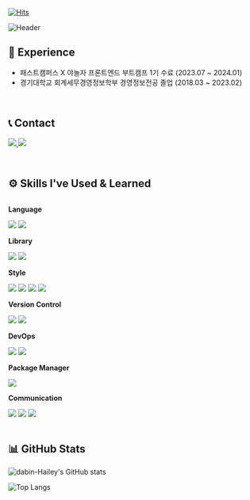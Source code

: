 [![Hits](https://hits.seeyoufarm.com/api/count/incr/badge.svg?url=https%3A%2F%2Fgithub.com%2Fdabin-Hailey&count_bg=%239795EF&title_bg=%23767676&icon=github.svg&icon_color=%23E7E7E7&title=GITHUB&edge_flat=false)](https://hits.seeyoufarm.com)

![Header](https://capsule-render.vercel.app/api?type=venom&height=300&color=0:9795EF,100:F9C5D1&text=Welcome%20to%20Dabin's%20Github!&section=header&reversal=false&fontSize=60&textBg=false&fontAlignY=50&animation=fadeIn&fontColor=ffffff&stroke=6f00ff&strokeWidth=1)

## 💎 Experience
- 패스트캠퍼스 X 야놀자 프론트엔드 부트캠프 1기 수료 (2023.07 ~ 2024.01)
- 경기대학교 회계세무경영정보학부 경영정보전공 졸업 (2018.03 ~ 2023.02)

<br/>

## 📞 Contact
<p>
  <a href="https://velog.io/@mary0393/posts">
    <img src="https://img.shields.io/badge/My tech blog-A9BCF5?style=flat-square&logo=GitHub Sponsors&logoColor=white&link=https://velog.io/@mary0393/posts"/>
  </a>
  <a href="mailto:991012dabin@gmail.com">
    <img src="https://img.shields.io/badge/Gmail-D0A9F5?style=flat-square&logo=Gmail&logoColor=white&link=mailto:991012dabin@gmail.com"/>
  </a>
</p>

<br/>

## ⚙️ Skills I've Used & Learned
<div style="display:flex; flex-direction:column; align-items:flex-start;">
    <!-- Language -->
    <p><strong>Language</strong></p>
    <div>
        <img src="https://img.shields.io/badge/Javascript-F7DF1E?style=flat-square&logo=javascript&logoColor=black">
        <img src="https://img.shields.io/badge/TypeScript-3178C6?style=flat-square&logo=typescript&logoColor=white">
    </div>
    <!-- Library -->
    <p><strong>Library</strong></p>
    <div>
        <img src="https://img.shields.io/badge/React-61DAFB?style=flat-square&logo=react&logoColor=black">
        <img src="https://img.shields.io/badge/Recoil-3578E5?style=flat-square&logo=recoil&logoColor=white">
<!--         <img src="https://img.shields.io/badge/React Query-FF4154?style=flat-square&logo=React-Query&logoColor=white"> -->
    </div>
    <!-- Style -->
    <p><strong>Style</strong></p>
    <div>
        <img src="https://img.shields.io/badge/Styled Components-DB7093?style=flat-square&logo=styledcomponents&logoColor=white">
        <img src="https://img.shields.io/badge/Emotion-DB7093?style=flat-square&logo=styledcomponents&logoColor=white">
        <img src="https://img.shields.io/badge/Chakra UI-319795?style=flat-square&logo=Chakra UI&logoColor=white"> 
        <img src="https://img.shields.io/badge/MUI-007FFF?style=flat-square&logo=MUI&logoColor=white">
    </div>
    <!-- Version Control -->
    <p><strong>Version Control</strong></p>
    <div>
        <img src="https://img.shields.io/badge/Git-F05032?style=flat-square&logo=git&logoColor=white">
        <img src="https://img.shields.io/badge/GitHub-181717?style=flat-square&logo=github&logoColor=white">
    </div>
    <!-- DevOps -->
    <p><strong>DevOps</strong></p>
    <div>
        <img src="https://img.shields.io/badge/Github Actions-2088FF?style=flat-square&logo=githubactions&logoColor=white">
        <img src="https://img.shields.io/badge/firebase-FFCA28?style=flat-square&logo=firebase&logoColor=white">
    </div>
    <!-- Package Manager -->
    <p><strong>Package Manager</strong></p>
    <div>
        <img src="https://img.shields.io/badge/npm-CB3837?style=flat-square&logo=npm&logoColor=white">
    </div>
    <!-- Communication & Collaboration -->
    <p><strong>Communication</strong></p>
    <div>
        <img src="https://img.shields.io/badge/Figma-F24E1E?style=flat-square&logo=figma&logoColor=white">
        <img src="https://img.shields.io/badge/Slack-4A154B?style=flat-square&logo=Slack&logoColor=white">
        <img src="https://img.shields.io/badge/Notion-000000?style=flat-square&logo=Notion&logoColor=white">
    </div>
</div><br>
</div>

## 📊 GitHub Stats
![dabin-Hailey's GitHub stats](https://github-readme-stats.vercel.app/api?username=dabin-Hailey)

![Top Langs](https://github-readme-stats.vercel.app/api/top-langs/?username=dabin-Hailey&layout=compact)

